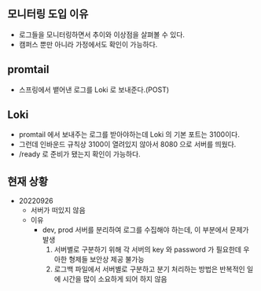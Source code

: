 ## 모니터링 도입 이유

- 로그들을 모니터링하면서 추이와 이상점을 살펴볼 수 있다.
- 캠퍼스 뿐만 아니라 가정에서도 확인이 가능하다.

## promtail

- 스프링에서 뱉어낸 로그를 Loki 로 보내준다.(POST)

## Loki

- promtail 에서 보내주는 로그를 받아야하는데 Loki 의 기본 포트는 3100이다.
- 그런데 인바운드 규칙상 3100이 열려있지 않아서 8080 으로 서버를 띄웠다.
- /ready 로 준비가 됐는지 확인이 가능하다.

## 현재 상황

- 20220926
    - 서버가 떠있지 않음
    - 이유
        - dev, prod 서버를 분리하여 로그를 수집해야 하는데, 이 부분에서 문제가 발생
            1. 서버별로 구분하기 위해 각 서버의 key 와 password 가 필요한데 우아한 형제들 보안상 제공 불가능
            2. 로그백 파일에서 서버별로 구분하고 분기 처리하는 방법은 반복적인 일에 시간을 많이 소요하게 되어 하지 않음
